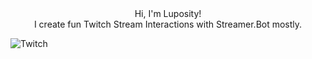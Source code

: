 <div align="center">
  Hi, I'm Luposity!
</div>

<div align="center"> 
  I create fun Twitch Stream Interactions with Streamer.Bot mostly.
</div>

![Twitch](https://img.shields.io/badge/Twitch-%239146FF.svg?style=for-the-badge&logo=Twitch&logoColor=white)
<!---
Luposity/Luposity is a ✨ special ✨ repository because its `README.md` (this file) appears on your GitHub profile.
You can click the Preview link to take a look at your changes.
--->
